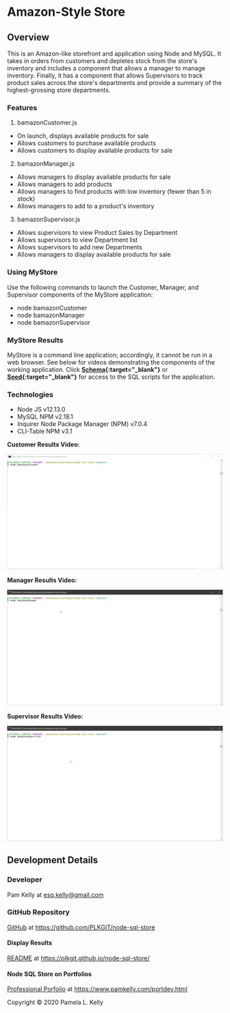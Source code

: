 # Amazon-Style Store

## Overview
This is an Amazon-like storefront and application using Node and MySQL. It takes in orders from customers and depletes stock from the store's inventory and includes a component that allows a manager to manage inventory. Finally, it has a component that allows Supervisors to track product sales across the store's departments and provide a summary of the highest-grossing store departments.

### Features
1. bamazonCustomer.js
  * On launch, displays available products for sale
  * Allows customers to purchase available products
  * Allows customers to display available products for sale
2. bamazonManager.js
  * Allows managers to display available products for sale
  * Allows managers to add products
  * Allows managers to find products with low inventory (fewer than 5 in stock)
  * Allows managers to add to a product's inventory
3. bamazonSupervisor.js
  * Allows supervisors to view Product Sales by Department
  * Allows supervisors to view Department list
  * Allows supervisors to add new Departments
  * Allows managers to display available products for sale

### Using MyStore
Use the following commands to launch the Customer, Manager, and Supervisor components of the MyStore application:
* node bamazonCustomer
* node bamazonManager
* node bamazonSupervisor

### MyStore Results
MyStore is a command line application; accordingly, it cannot be run in a web browser.  See below for videos demonstrating the components of the working application.  Click **[Schema](https://github.com/PLKGIT/node-sql-store/blob/master/sql/schema.sql){:target="_blank"}** or **[Seed](https://github.com/PLKGIT/node-sql-store/blob/master/sql/seeds.sql){:target="_blank"}** for access to the SQL scripts for the application.

### Technologies
  * Node JS v12.13.0
  * MySQL NPM v2.18.1
  * Inquirer Node Package Manager (NPM) v7.0.4
  * CLI-Table NPM v3.1


**Customer Results Video:**

![Customer Results](images/mystore_customer_results.gif)

**Manager Results Video:**

![Manager Results](images/mystore_manager_results.gif)

**Supervisor Results Video:**

![Supervisor Results](images/mystore_supervisor_results.gif)

## Development Details

### Developer
Pam Kelly at [esq.kelly@gmail.com](mailto:esq.kelly@gmail.com)

### GitHub Repository
[GitHub](https://github.com/PLKGIT/node-sql-store) at https://github.com/PLKGIT/node-sql-store

#### Display Results
[README](https://plkgit.github.io/node-sql-store/) at https://plkgit.github.io/node-sql-store/

#### Node SQL Store on Portfolios
[Professional Porfolio](https://www.pamkelly.com/portdev.html) at https://www.pamkelly.com/portdev.html

Copyright &copy; 2020 Pamela L. Kelly